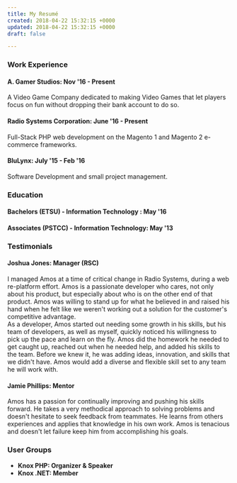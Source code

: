 ```yaml
---
title: My Resumé
created: 2018-04-22 15:32:15 +0000
updated: 2018-04-22 15:32:15 +0000
draft: false

---
```


### Work Experience

#### **A. Gamer Studios: Nov '16 - Present**

A Video Game Company dedicated to making Video Games that let players focus on fun without dropping their bank account to do so.

#### **Radio Systems Corporation: June '16 - Present**

Full-Stack PHP web development on the Magento 1 and Magento 2 e-commerce frameworks.

#### **BluLynx: July '15 - Feb '16**

Software Development and small project management.

### Education

#### Bachelors (ETSU) - Information Technology : May '16

#### **Associates (PSTCC) - Information Technology: May '13**

### Testimonials

#### **Joshua Jones: Manager (RSC)**

I managed Amos at a time of critical change in Radio Systems, during a web re-platform effort. Amos is a passionate developer who cares, not only about his product, but especially about who is on the other end of that product. Amos was willing to stand up for what he believed in and raised his hand when he felt like we weren't working out a solution for the customer's competitive advantage.  
As a developer, Amos started out needing some growth in his skills, but his team of developers, as well as myself, quickly noticed his willingness to pick up the pace and learn on the fly. Amos did the homework he needed to get caught up, reached out when he needed help, and added his skills to the team. Before we knew it, he was adding ideas, innovation, and skills that we didn't have. Amos would add a diverse and flexible skill set to any team he will work with.

#### **Jamie Phillips: Mentor**

Amos has a passion for continually improving and pushing his skills forward. He takes a very methodical approach to solving problems and doesn't hesitate to seek feedback from teammates. He learns from others experiences and applies that knowledge in his own work. Amos is tenacious and doesn't let failure keep him from accomplishing his goals.

### **User Groups**

* **Knox PHP: Organizer & Speaker**
* **Knox .NET: Member**